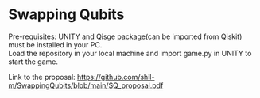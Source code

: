 # Swapping Qubits
Pre-requisites: UNITY and Qisge package(can be imported from Qiskit) must be installed in your PC.  
Load the repository in your local machine and import game.py in UNITY to start the game.   

Link to the proposal: https://github.com/shil-m/SwappingQubits/blob/main/SQ_proposal.pdf
